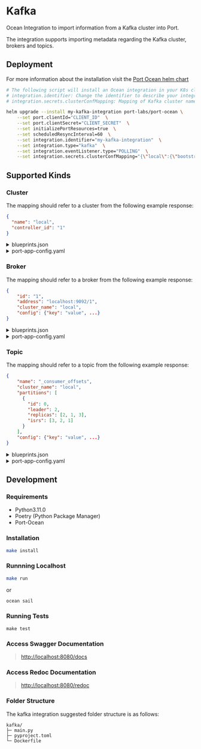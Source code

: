 # Kafka

Ocean Integration to import information from a Kafka cluster into Port. 

The integration supports importing metadata regarding the Kafka cluster, brokers and topics.

## Deployment

For more information about the installation visit the [Port Ocean helm chart](https://github.com/port-labs/helm-charts/tree/main/charts/port-ocean)

```bash
# The following script will install an Ocean integration in your K8s cluster using helm
# integration.identifier: Change the identifier to describe your integration
# integration.secrets.clusterConfMapping: Mapping of Kafka cluster names to Kafka client config. example: {\"my cluster\":{\"bootstrap.servers\": \"localhost:9092\"}}

helm upgrade --install my-kafka-integration port-labs/port-ocean \
	--set port.clientId="CLIENT_ID"  \
	--set port.clientSecret="CLIENT_SECRET"  \
	--set initializePortResources=true  \
    --set scheduledResyncInterval=60  \
	--set integration.identifier="my-kafka-integration"  \
	--set integration.type="kafka"  \
	--set integration.eventListener.type="POLLING"  \
	--set integration.secrets.clusterConfMapping="{\"local\":{\"bootstrap.servers\": \"localhost:9092\"}}"
```

## Supported Kinds

### Cluster

The mapping should refer to a cluster from the following example response:

```json
{
  "name": "local",
  "controller_id": "1"
}
```

<details>
<summary>blueprints.json</summary>

```json
{
  "identifier": "cluster",
  "title": "Cluster",
  "icon": "Kafka",
  "schema": {
    "properties": {
      "controllerId": {
        "title": "Controller ID",
        "type": "string"
      }
    }
  }
}
```

</details>
<details>
  <summary>port-app-config.yaml</summary>

```yaml
createMissingRelatedEntities: false
deleteDependentEntities: true
resources:
  - kind: cluster
    selector:
      query: 'true'
    port:
      entity:
        mappings:
          identifier: .name
          title: .name
          blueprint: '"cluster"'
          properties:
            controllerId: .controller_id
```

</details>

### Broker

The mapping should refer to a broker from the following example response:

```json
{
    "id": "1",
    "address": "localhost:9092/1",
    "cluster_name": "local",
    "config": {"key": "value", ...}
}
```

<details>
<summary>blueprints.json</summary>

```json
{
  "identifier": "broker",
  "title": "Broker",
  "icon": "Kafka",
  "schema": {
    "properties": {
      "address": {
        "title": "Address",
        "type": "string"
      },
      "region": {
        "title": "Region",
        "type": "string"
      },
      "version": {
        "title": "Version",
        "type": "string"
      },
      "config": {
        "title": "Config",
        "type": "object"
      }
    }
  },
  "relations": {
    "cluster": {
      "target": "cluster",
      "required": true,
      "many": false
    }
  }
}
```

</details>
<details>
  <summary>port-app-config.yaml</summary>

```yaml
createMissingRelatedEntities: false
deleteDependentEntities: true
resources:
  - kind: broker
    selector:
      query: 'true'
    port:
      entity:
        mappings:
          identifier: .cluster_name + "_" + (.id | tostring)
          title: .cluster_name + " " + (.id | tostring)
          blueprint: '"broker"'
          properties:
            address: .address
            region: .config."broker.rack"
            version: .config."inter.broker.protocol.version"
            config: .config
          relations:
            cluster: .cluster_name
```

</details>

### Topic

The mapping should refer to a topic from the following example response:

```json
{
    "name": "_consumer_offsets",
    "cluster_name": "local",
    "partitions": [
      {
        "id": 0,
        "leader": 2,
        "replicas": [2, 1, 3],
        "isrs": [3, 2, 1]
      }
    ],
    "config": {"key": "value", ...}
}
```

<details>
<summary>blueprints.json</summary>

```json
{
  "identifier": "topic",
  "title": "Topic",
  "icon": "Kafka",
  "schema": {
    "properties": {
      "replicas": {
        "title": "Replicas",
        "type": "number"
      },
      "partitions": {
        "title": "Partitions",
        "type": "number"
      },
      "compaction": {
        "title": "Compaction",
        "type": "boolean"
      },
      "retention": {
        "title": "Retention",
        "type": "boolean"
      },
      "deleteRetentionTime": {
        "title": "Delete Retention Time",
        "type": "number"
      },
      "partitionsMetadata": {
        "title": "Partitions Metadata",
        "type": "array"
      },
      "config": {
        "title": "Config",
        "type": "object"
      }
    }
  },
  "relations": {
    "cluster": {
      "target": "cluster",
      "required": true,
      "many": false
    },
    "brokers": {
      "target": "broker",
      "required": false,
      "many": true
    }
  }
}
```

</details>
<details>
  <summary>port-app-config.yaml</summary>

```yaml
createMissingRelatedEntities: false
deleteDependentEntities: true
resources:
  - kind: topic
    selector:
      query: 'true'
    port:
      entity:
        mappings:
          identifier: .cluster_name + "_" + .name
          title: .cluster_name + " " + .name
          blueprint: '"topic"'
          properties:
            replicas: .partitions[0].replicas | length
            partitions: .partitions | length
            compaction: .config."cleanup.policy" | contains("compact")
            retention: .config."cleanup.policy" | contains("delete")
            deleteRetentionTime: .config."delete.retention.ms"
            partitionsMetadata: .partitions
            config: .config
          relations:
            cluster: .cluster_name
            brokers: '[.cluster_name + "_" + (.partitions[].replicas[] | tostring)] | unique'
```

</details>


## Development

### Requirements

- Python3.11.0
- Poetry (Python Package Manager)
- Port-Ocean

### Installation

```sh
make install
```

### Runnning Localhost

```sh
make run
```

or

```sh
ocean sail
```

### Running Tests

`make test`

### Access Swagger Documentation

> <http://localhost:8080/docs>

### Access Redoc Documentation

> <http://localhost:8080/redoc>

### Folder Structure
The kafka integration suggested folder structure is as follows:

```
kafka/
├─ main.py
├─ pyproject.toml
└─ Dockerfile
```